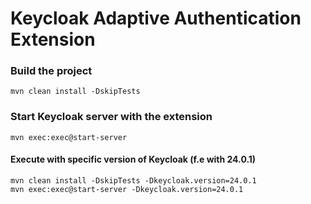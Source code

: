 # Keycloak Adaptive Authentication Extension

### Build the project

```shell
mvn clean install -DskipTests
```

### Start Keycloak server with the extension

```shell
mvn exec:exec@start-server
```

#### Execute with specific version of Keycloak (f.e with 24.0.1)

```shell
mvn clean install -DskipTests -Dkeycloak.version=24.0.1
mvn exec:exec@start-server -Dkeycloak.version=24.0.1
```